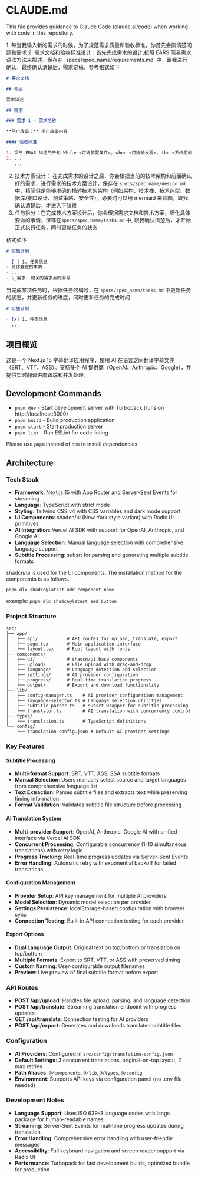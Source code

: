 # CLAUDE.md

This file provides guidance to Claude Code (claude.ai/code) when working with code in this repository.

<workflow>
1. 每当我输入新的需求的时候，为了规范需求质量和验收标准，你首先会搞清楚问题和需求
2. 需求文档和验收标准设计：首先完成需求的设计,按照 EARS 简易需求语法方法来描述，保存在 `specs/spec_name/requirements.md` 中，跟我进行确认，最终确认清楚后，需求定稿，参考格式如下

```markdown
# 需求文档

## 介绍

需求描述

## 需求

### 需求 1 - 需求名称

**用户故事：** 用户故事内容

#### 验收标准

1. 采用 ERAS 描述的子句 While <可选前置条件>, when <可选触发器>, the <系统名称> shall <系统响应>，例如 When 选择"静音"时，笔记本电脑应当抑制所有音频输出。
2. ...
   ...
```

2. 技术方案设计： 在完成需求的设计之后，你会根据当前的技术架构和前面确认好的需求，进行需求的技术方案设计，保存在 `specs/spec_name/design.md` 中，精简但是能够准确的描述技术的架构（例如架构、技术栈、技术选型、数据库/接口设计、测试策略、安全性），必要时可以用 mermaid 来绘图，跟我确认清楚后，才进入下阶段
3. 任务拆分：在完成技术方案设计后，你会根据需求文档和技术方案，细化具体要做的事情，保存在`specs/spec_name/tasks.md` 中, 跟我确认清楚后，才开始正式执行任务，同时更新任务的状态

格式如下

```markdown
# 实施计划

- [ ] 1. 任务信息
- 具体要做的事情
- ...
- \_需求: 相关的需求点的编号
```

当完成某项任务时，根据任务的编号，在 `specs/spec_name/tasks.md` 中更新任务的状态，并更新任务的进度，同时更新任务的完成时间

```markdown
# 实施计划

- [x] 1. 任务信息
- ...
```

</workflow>

## 项目概览

这是一个 Next.js 15 字幕翻译应用程序，使用 AI 在语言之间翻译字幕文件（SRT、VTT、ASS）。支持多个 AI 提供商（OpenAI、Anthropic、Google），并提供实时翻译进度跟踪和并发处理。

## Development Commands

- `pnpm dev` - Start development server with Turbopack (runs on http://localhost:3000)
- `pnpm build` - Build production application
- `pnpm start` - Start production server
- `pnpm lint` - Run ESLint for code linting

Please use `pnpm` instead of `npm` to install dependencies.

## Architecture

### Tech Stack

- **Framework**: Next.js 15 with App Router and Server-Sent Events for streaming
- **Language**: TypeScript with strict mode
- **Styling**: Tailwind CSS v4 with CSS variables and dark mode support
- **UI Components**: shadcn/ui (New York style variant) with Radix UI primitives
- **AI Integration**: Vercel AI SDK with support for OpenAI, Anthropic, and Google AI
- **Language Selection**: Manual language selection with comprehensive language support
- **Subtitle Processing**: subsrt for parsing and generating multiple subtitle formats

shadcn/ui is used for the UI components. The installation method for the components is as follows.

```bash
pnpm dlx shadcn@latest add component-name
```

example: `pnpm dlx shadcn@latest add button`

### Project Structure

```
src/
├── app/
│   ├── api/           # API routes for upload, translate, export
│   ├── page.tsx       # Main application interface
│   └── layout.tsx     # Root layout with fonts
├── components/
│   ├── ui/            # shadcn/ui base components
│   ├── upload/        # File upload with drag-and-drop
│   ├── language/      # Language detection and selection
│   ├── settings/      # AI provider configuration
│   ├── progress/      # Real-time translation progress
│   └── output/        # Export and download functionality
├── lib/
│   ├── config-manager.ts    # AI provider configuration management
│   ├── language-selector.ts # Language selection utilities
│   ├── subtitle-parser.ts   # subsrt wrapper for subtitle processing
│   └── translator.ts        # AI translation with concurrency control
├── types/
│   └── translation.ts       # TypeScript definitions
└── config/
    └── translation-config.json # Default AI provider settings
```

### Key Features

#### Subtitle Processing

- **Multi-format Support**: SRT, VTT, ASS, SSA subtitle formats
- **Manual Selection**: Users manually select source and target languages from comprehensive language list
- **Text Extraction**: Parses subtitle files and extracts text while preserving timing information
- **Format Validation**: Validates subtitle file structure before processing

#### AI Translation System

- **Multi-provider Support**: OpenAI, Anthropic, Google AI with unified interface via Vercel AI SDK
- **Concurrent Processing**: Configurable concurrency (1-10 simultaneous translations) with retry logic
- **Progress Tracking**: Real-time progress updates via Server-Sent Events
- **Error Handling**: Automatic retry with exponential backoff for failed translations

#### Configuration Management

- **Provider Setup**: API key management for multiple AI providers
- **Model Selection**: Dynamic model selection per provider
- **Settings Persistence**: localStorage-based configuration with browser sync
- **Connection Testing**: Built-in API connection testing for each provider

#### Export Options

- **Dual Language Output**: Original text on top/bottom or translation on top/bottom
- **Multiple Formats**: Export to SRT, VTT, or ASS with preserved timing
- **Custom Naming**: User-configurable output filenames
- **Preview**: Live preview of final subtitle format before export

### API Routes

- **POST /api/upload**: Handles file upload, parsing, and language detection
- **POST /api/translate**: Streaming translation endpoint with progress updates
- **GET /api/translate**: Connection testing for AI providers
- **POST /api/export**: Generates and downloads translated subtitle files

### Configuration

- **AI Providers**: Configured in `src/config/translation-config.json`
- **Default Settings**: 3 concurrent translations, original-on-top layout, 2 max retries
- **Path Aliases**: `@/components`, `@/lib`, `@/types`, `@/config`
- **Environment**: Supports API keys via configuration panel (no .env file needed)

### Development Notes

- **Language Support**: Uses ISO 639-3 language codes with langs package for human-readable names
- **Streaming**: Server-Sent Events for real-time progress updates during translation
- **Error Handling**: Comprehensive error handling with user-friendly messages
- **Accessibility**: Full keyboard navigation and screen reader support via Radix UI
- **Performance**: Turbopack for fast development builds, optimized bundle for production
